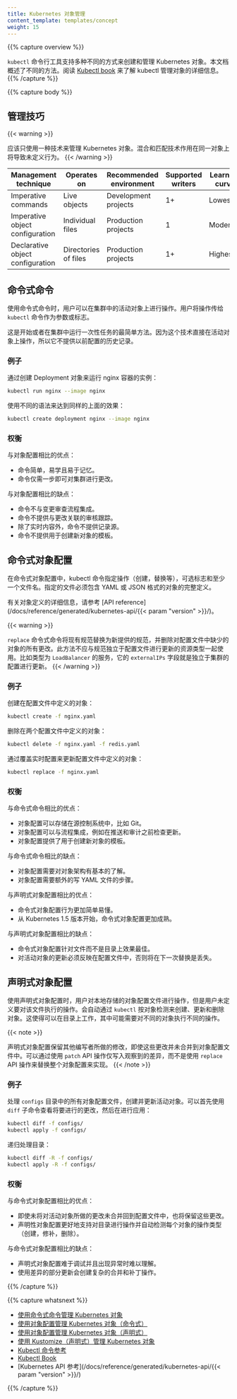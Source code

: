```yaml
---
title: Kubernetes 对象管理
content_template: templates/concept
weight: 15
---
```


{{% capture overview %}}
<!--
The `kubectl` command-line tool supports several different ways to create and manage
Kubernetes objects. This document provides an overview of the different
approaches. Read the [Kubectl book](https://kubectl.docs.kubernetes.io) for
details of managing objects by Kubectl.
-->
`kubectl` 命令行工具支持多种不同的方式来创建和管理 Kubernetes 对象。本文档概述了不同的方法。阅读 [Kubectl book](https://kubectl.docs.kubernetes.io) 来了解 kubectl 管理对象的详细信息。
{{% /capture %}}

{{% capture body %}}

<!--
## Management techniques
-->

## 管理技巧

{{< warning >}}
<!--
A Kubernetes object should be managed using only one technique. Mixing
and matching techniques for the same object results in undefined behavior.
-->
应该只使用一种技术来管理 Kubernetes 对象。混合和匹配技术作用在同一对象上将导致未定义行为。
{{< /warning >}}

| Management technique             | Operates on          |Recommended environment | Supported writers  | Learning curve |
|----------------------------------|----------------------|------------------------|--------------------|----------------|
| Imperative commands              | Live objects         | Development projects   | 1+                 | Lowest         |
| Imperative object configuration  | Individual files     | Production projects    | 1                  | Moderate       |
| Declarative object configuration | Directories of files | Production projects    | 1+                 | Highest        |

<!--
## Imperative commands
-->

## 命令式命令

<!--
When using imperative commands, a user operates directly on live objects
in a cluster. The user provides operations to
the `kubectl` command as arguments or flags.
-->

使用命令式命令时，用户可以在集群中的活动对象上进行操作。用户将操作传给 `kubectl` 命令作为参数或标志。

<!--
This is the simplest way to get started or to run a one-off task in
a cluster. Because this technique operates directly on live
objects, it provides no history of previous configurations.
-->

这是开始或者在集群中运行一次性任务的最简单方法。因为这个技术直接在活动对象上操作，所以它不提供以前配置的历史记录。

<!--
### Examples
-->

### 例子

<!--
Run an instance of the nginx container by creating a Deployment object:
-->

通过创建 Deployment 对象来运行 nginx 容器的实例：

```sh
kubectl run nginx --image nginx
```

<!--
Do the same thing using a different syntax:
-->

使用不同的语法来达到同样的上面的效果：

```sh
kubectl create deployment nginx --image nginx
```

<!--
### Trade-offs
-->

### 权衡

<!--
Advantages compared to object configuration:
-->

与对象配置相比的优点：

<!--
- Commands are simple, easy to learn and easy to remember.
- Commands require only a single step to make changes to the cluster.
-->

- 命令简单，易学且易于记忆。
- 命令仅需一步即可对集群进行更改。

<!--
Disadvantages compared to object configuration:
-->

与对象配置相比的缺点：

<!--
- Commands do not integrate with change review processes.
- Commands do not provide an audit trail associated with changes.
- Commands do not provide a source of records except for what is live.
- Commands do not provide a template for creating new objects.
-->

- 命令不与变更审查流程集成。
- 命令不提供与更改关联的审核跟踪。
- 除了实时内容外，命令不提供记录源。
- 命令不提供用于创建新对象的模板。


<!--
## Imperative object configuration
-->

## 命令式对象配置

<!--
In imperative object configuration, the kubectl command specifies the
operation (create, replace, etc.), optional flags and at least one file
name. The file specified must contain a full definition of the object
in YAML or JSON format.
-->

在命令式对象配置中，kubectl 命令指定操作（创建，替换等），可选标志和至少一个文件名。指定的文件必须包含 YAML 或 JSON 格式的对象的完整定义。

<!--
See the [API reference](/docs/reference/generated/kubernetes-api/{{< param "version" >}}/)
for more details on object definitions.
-->

有关对象定义的详细信息，请参考 [API reference](/docs/reference/generated/kubernetes-api/{{< param "version" >}}/)。

{{< warning >}}
<!--
The imperative `replace` command replaces the existing
spec with the newly provided one, dropping all changes to the object missing from
the configuration file.  This approach should not be used with resource
types whose specs are updated independently of the configuration file.
Services of type `LoadBalancer`, for example, have their `externalIPs` field updated
independently from the configuration by the cluster.
-->
`replace` 命令式命令将现有规范替换为新提供的规范，并删除对配置文件中缺少的对象的所有更改。此方法不应与规范独立于配置文件进行更新的资源类型一起使用。比如类型为 `LoadBalancer` 的服务，它的 `externalIPs` 字段就是独立于集群的配置进行更新。
{{< /warning >}}

<!--
### Examples
-->

### 例子

<!--
Create the objects defined in a configuration file:
-->

创建在配置文件中定义的对象：

```sh
kubectl create -f nginx.yaml
```

<!--
Delete the objects defined in two configuration files:
-->
删除在两个配置文件中定义的对象：

```sh
kubectl delete -f nginx.yaml -f redis.yaml
```

<!--
Update the objects defined in a configuration file by overwriting
the live configuration:
-->
通过覆盖实时配置来更新配置文件中定义的对象：

```sh
kubectl replace -f nginx.yaml
```

<!--
### Trade-offs
-->

### 权衡

<!--
Advantages compared to imperative commands:
-->

与命令式命令相比的优点：

<!--
- Object configuration can be stored in a source control system such as Git.
- Object configuration can integrate with processes such as reviewing changes before push and audit trails.
- Object configuration provides a template for creating new objects.
-->

- 对象配置可以存储在源控制系统中，比如 Git。
- 对象配置可以与流程集成，例如在推送和审计之前检查更新。
- 对象配置提供了用于创建新对象的模板。

<!--
Disadvantages compared to imperative commands:
-->

与命令式命令相比的缺点：

<!--
- Object configuration requires basic understanding of the object schema.
- Object configuration requires the additional step of writing a YAML file.
-->

- 对象配置需要对对象架构有基本的了解。
- 对象配置需要额外的写 YAML 文件的步骤。

<!--
Advantages compared to declarative object configuration:
-->

与声明式对象配置相比的优点：

<!--
- Imperative object configuration behavior is simpler and easier to understand.
- As of Kubernetes version 1.5, imperative object configuration is more mature.
-->

- 命令式对象配置行为更加简单易懂。
- 从 Kubernetes 1.5 版本开始，命令式对象配置更加成熟。

<!--
Disadvantages compared to declarative object configuration:
-->

与声明式对象配置相比的缺点：

<!--
- Imperative object configuration works best on files, not directories.
- Updates to live objects must be reflected in configuration files, or they will be lost during the next replacement.
-->

- 命令式对象配置针对文件而不是目录上效果最佳。
- 对活动对象的更新必须反映在配置文件中，否则将在下一次替换是丢失。

<!--
## Declarative object configuration
-->

## 声明式对象配置

<!--
When using declarative object configuration, a user operates on object
configuration files stored locally, however the user does not define the
operations to be taken on the files. Create, update, and delete operations
are automatically detected per-object by `kubectl`. This enables working on
directories, where different operations might be needed for different objects.
-->

使用声明式对象配置时，用户对本地存储的对象配置文件进行操作，但是用户未定义要对该文件执行的操作。会自动通过 `kubectl` 按对象检测来创建、更新和删除对象。这使得可以在目录上工作，其中可能需要对不同的对象执行不同的操作。

{{< note >}}
<!--
Declarative object configuration retains changes made by other
writers, even if the changes are not merged back to the object configuration file.
This is possible by using the `patch` API operation to write only
observed differences, instead of using the `replace`
API operation to replace the entire object configuration.
-->
声明式对象配置保留其他编写者所做的修改，即使这些更改并未合并到对象配置文件中。可以通过使用 `patch` API 操作仅写入观察到的差异，而不是使用 `replace` API 操作来替换整个对象配置来实现。
{{< /note >}}

<!--
### Examples

Process all object configuration files in the `configs` directory, and create or
patch the live objects. You can first `diff` to see what changes are going to be
made, and then apply:
-->

### 例子

处理 `configs` 目录中的所有对象配置文件，创建并更新活动对象。可以首先使用 `diff` 子命令查看将要进行的更改，然后在进行应用：

```sh
kubectl diff -f configs/
kubectl apply -f configs/
```

<!--
Recursively process directories:
-->
递归处理目录：

```sh
kubectl diff -R -f configs/
kubectl apply -R -f configs/
```

<!--
### Trade-offs
-->

### 权衡

<!--
Advantages compared to imperative object configuration:
-->

与命令式对象配置相比的优点：

<!--
- Changes made directly to live objects are retained, even if they are not merged back into the configuration files.
- Declarative object configuration has better support for operating on directories and automatically detecting operation types (create, patch, delete) per-object.
-->

- 即使未将对活动对象所做的更改未合并回到配置文件中，也将保留这些更改。
- 声明性对象配置更好地支持对目录进行操作并自动检测每个对象的操作类型（创建，修补，删除）。

<!--
Disadvantages compared to imperative object configuration:
-->

与命令式对象配置相比的缺点：

<!--
- Declarative object configuration is harder to debug and understand results when they are unexpected.
- Partial updates using diffs create complex merge and patch operations.
-->

- 声明式对象配置难于调试并且出现异常时难以理解。
- 使用差异的部分更新会创建复杂的合并和补丁操作。

{{% /capture %}}

{{% capture whatsnext %}}

<!--
- [Managing Kubernetes Objects Using Imperative Commands](/docs/tasks/manage-kubernetes-objects/imperative-command/)
- [Managing Kubernetes Objects Using Object Configuration (Imperative)](/docs/tasks/manage-kubernetes-objects/imperative-config/)
- [Managing Kubernetes Objects Using Object Configuration (Declarative)](/docs/tasks/manage-kubernetes-objects/declarative-config/)
- [Managing Kubernetes Objects Using Kustomize (Declarative)](/docs/tasks/manage-kubernetes-objects/kustomization/)
- [Kubectl Command Reference](/docs/reference/generated/kubectl/kubectl-commands/)
- [Kubectl Book](https://kubectl.docs.kubernetes.io)
- [Kubernetes API Reference](/docs/reference/generated/kubernetes-api/{{< param "version" >}}/)
-->
- [使用命令式命令管理 Kubernetes 对象](/docs/tasks/manage-kubernetes-objects/imperative-command/)
- [使用对象配置管理 Kubernetes 对象（命令式）](/docs/tasks/manage-kubernetes-objects/imperative-config/)
- [使用对象配置管理 Kubernetes 对象（声明式）](/docs/tasks/manage-kubernetes-objects/declarative-config/)
- [使用 Kustomize（声明式）管理 Kubernetes 对象](/docs/tasks/manage-kubernetes-objects/kustomization/)
- [Kubectl 命令参考](/docs/reference/generated/kubectl/kubectl-commands/)
- [Kubectl Book](https://kubectl.docs.kubernetes.io)
- [Kubernetes API 参考](/docs/reference/generated/kubernetes-api/{{< param "version" >}}/)

{{% /capture %}}
